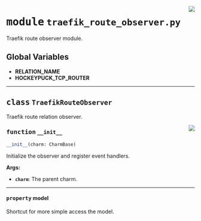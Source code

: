 <!-- markdownlint-disable -->

<a href="../src/traefik_route_observer.py#L0"><img align="right" style="float:right;" src="https://img.shields.io/badge/-source-cccccc?style=flat-square"></a>

# <kbd>module</kbd> `traefik_route_observer.py`
Traefik route observer module. 

**Global Variables**
---------------
- **RELATION_NAME**
- **HOCKEYPUCK_TCP_ROUTER**


---

## <kbd>class</kbd> `TraefikRouteObserver`
Traefik route relation observer. 

<a href="../src/traefik_route_observer.py#L25"><img align="right" style="float:right;" src="https://img.shields.io/badge/-source-cccccc?style=flat-square"></a>

### <kbd>function</kbd> `__init__`

```python
__init__(charm: CharmBase)
```

Initialize the observer and register event handlers. 



**Args:**
 
 - <b>`charm`</b>:  The parent charm. 


---

#### <kbd>property</kbd> model

Shortcut for more simple access the model. 




